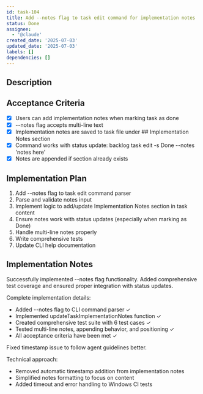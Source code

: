 ```yaml
---
id: task-104
title: Add --notes flag to task edit command for implementation notes
status: Done
assignee:
  - '@claude'
created_date: '2025-07-03'
updated_date: '2025-07-03'
labels: []
dependencies: []
---
```


## Description

## Acceptance Criteria

- [x] Users can add implementation notes when marking task as done
- [x] --notes flag accepts multi-line text
- [x] Implementation notes are saved to task file under ## Implementation Notes section
- [x] Command works with status update: backlog task edit <id> -s Done --notes 'notes here'
- [x] Notes are appended if section already exists

## Implementation Plan

1. Add --notes flag to task edit command parser
2. Parse and validate notes input
3. Implement logic to add/update Implementation Notes section in task content
4. Ensure notes work with status updates (especially when marking as Done)
5. Handle multi-line notes properly
6. Write comprehensive tests
7. Update CLI help documentation

## Implementation Notes

Successfully implemented --notes flag functionality. Added comprehensive test coverage and ensured proper integration
with status updates.

Complete implementation details:

- Added --notes flag to CLI command parser ✓
- Implemented updateTaskImplementationNotes function ✓
- Created comprehensive test suite with 6 test cases ✓
- Tested multi-line notes, appending behavior, and positioning ✓
- All acceptance criteria have been met ✓

Fixed timestamp issue to follow agent guidelines better. 

Technical approach:
- Removed automatic timestamp addition from implementation notes
- Simplified notes formatting to focus on content
- Added timeout and error handling to Windows CI tests
